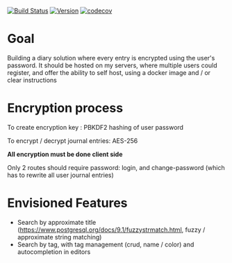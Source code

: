 [![Build Status](https://travis-ci.com/Yuruh/encrypted-diary.svg?branch=master)](https://travis-ci.com/Yuruh/encrypted-diary)
[![Version](https://img.shields.io/github/v/tag/yuruh/encrypted-diary)](https://github.com/Yuruh/encrypted-diary/releases)
[![codecov](https://codecov.io/gh/Yuruh/encrypted-diary/branch/master/graph/badge.svg)](https://codecov.io/gh/Yuruh/encrypted-diary)


# Goal

Building a diary solution where every entry is encrypted using the user's password.
It should be hosted on my servers, where multiple users could register, and offer the ability to self host, using a docker image and / or clear instructions

# Encryption process

To create encryption key : PBKDF2 hashing of user password

To encrypt / decrypt journal entries: AES-256

**All encryption must be done client side**

Only 2 routes should require password: login, and change-password (which has to rewrite all user journal entries)

# Envisioned Features

- Search by approximate title (https://www.postgresql.org/docs/9.1/fuzzystrmatch.html, fuzzy / approximate string matching)
- Search by tag, with tag management (crud, name / color) and autocompletion in editors
